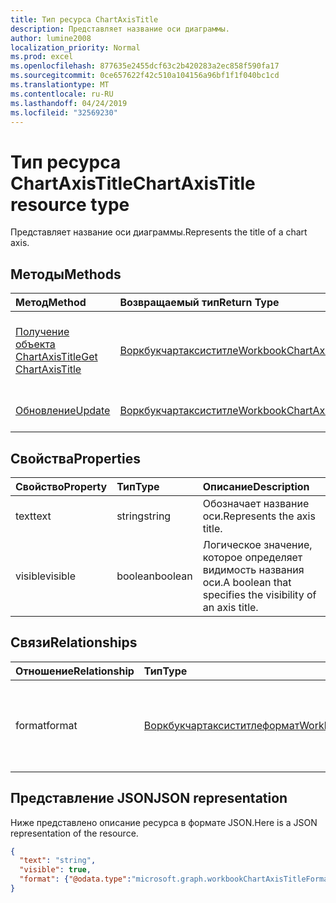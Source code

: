 ```yaml
---
title: Тип ресурса ChartAxisTitle
description: Представляет название оси диаграммы.
author: lumine2008
localization_priority: Normal
ms.prod: excel
ms.openlocfilehash: 877635e2455dcf63c2b420283a2ec858f590fa17
ms.sourcegitcommit: 0ce657622f42c510a104156a96bf1f1f040bc1cd
ms.translationtype: MT
ms.contentlocale: ru-RU
ms.lasthandoff: 04/24/2019
ms.locfileid: "32569230"
---
```

# <a name="chartaxistitle-resource-type"></a><span data-ttu-id="ce83c-103">Тип ресурса ChartAxisTitle</span><span class="sxs-lookup"><span data-stu-id="ce83c-103">ChartAxisTitle resource type</span></span>

<span data-ttu-id="ce83c-104">Представляет название оси диаграммы.</span><span class="sxs-lookup"><span data-stu-id="ce83c-104">Represents the title of a chart axis.</span></span>


## <a name="methods"></a><span data-ttu-id="ce83c-105">Методы</span><span class="sxs-lookup"><span data-stu-id="ce83c-105">Methods</span></span>

| <span data-ttu-id="ce83c-106">Метод</span><span class="sxs-lookup"><span data-stu-id="ce83c-106">Method</span></span>           | <span data-ttu-id="ce83c-107">Возвращаемый тип</span><span class="sxs-lookup"><span data-stu-id="ce83c-107">Return Type</span></span>    |<span data-ttu-id="ce83c-108">Описание</span><span class="sxs-lookup"><span data-stu-id="ce83c-108">Description</span></span>|
|:---------------|:--------|:----------|
|[<span data-ttu-id="ce83c-109">Получение объекта ChartAxisTitle</span><span class="sxs-lookup"><span data-stu-id="ce83c-109">Get ChartAxisTitle</span></span>](../api/chartaxistitle-get.md) | [<span data-ttu-id="ce83c-110">Воркбукчартаксиститле</span><span class="sxs-lookup"><span data-stu-id="ce83c-110">WorkbookChartAxisTitle</span></span>](chartaxistitle.md) |<span data-ttu-id="ce83c-111">Чтение свойств и связей объекта chartAxisTitle.</span><span class="sxs-lookup"><span data-stu-id="ce83c-111">Read properties and relationships of chartAxisTitle object.</span></span>|
|[<span data-ttu-id="ce83c-112">Обновление</span><span class="sxs-lookup"><span data-stu-id="ce83c-112">Update</span></span>](../api/chartaxistitle-update.md) | [<span data-ttu-id="ce83c-113">Воркбукчартаксиститле</span><span class="sxs-lookup"><span data-stu-id="ce83c-113">WorkbookChartAxisTitle</span></span>](chartaxistitle.md)    |<span data-ttu-id="ce83c-114">Обновление объекта ChartAxisTitle.</span><span class="sxs-lookup"><span data-stu-id="ce83c-114">Update ChartAxisTitle object.</span></span> |

## <a name="properties"></a><span data-ttu-id="ce83c-115">Свойства</span><span class="sxs-lookup"><span data-stu-id="ce83c-115">Properties</span></span>
| <span data-ttu-id="ce83c-116">Свойство</span><span class="sxs-lookup"><span data-stu-id="ce83c-116">Property</span></span>     | <span data-ttu-id="ce83c-117">Тип</span><span class="sxs-lookup"><span data-stu-id="ce83c-117">Type</span></span>   |<span data-ttu-id="ce83c-118">Описание</span><span class="sxs-lookup"><span data-stu-id="ce83c-118">Description</span></span>|
|:---------------|:--------|:----------|
|<span data-ttu-id="ce83c-119">text</span><span class="sxs-lookup"><span data-stu-id="ce83c-119">text</span></span>|<span data-ttu-id="ce83c-120">string</span><span class="sxs-lookup"><span data-stu-id="ce83c-120">string</span></span>|<span data-ttu-id="ce83c-121">Обозначает название оси.</span><span class="sxs-lookup"><span data-stu-id="ce83c-121">Represents the axis title.</span></span>|
|<span data-ttu-id="ce83c-122">visible</span><span class="sxs-lookup"><span data-stu-id="ce83c-122">visible</span></span>|<span data-ttu-id="ce83c-123">boolean</span><span class="sxs-lookup"><span data-stu-id="ce83c-123">boolean</span></span>|<span data-ttu-id="ce83c-124">Логическое значение, которое определяет видимость названия оси.</span><span class="sxs-lookup"><span data-stu-id="ce83c-124">A boolean that specifies the visibility of an axis title.</span></span>|

## <a name="relationships"></a><span data-ttu-id="ce83c-125">Связи</span><span class="sxs-lookup"><span data-stu-id="ce83c-125">Relationships</span></span>
| <span data-ttu-id="ce83c-126">Отношение</span><span class="sxs-lookup"><span data-stu-id="ce83c-126">Relationship</span></span> | <span data-ttu-id="ce83c-127">Тип</span><span class="sxs-lookup"><span data-stu-id="ce83c-127">Type</span></span>   |<span data-ttu-id="ce83c-128">Описание</span><span class="sxs-lookup"><span data-stu-id="ce83c-128">Description</span></span>|
|:---------------|:--------|:----------|
|<span data-ttu-id="ce83c-129">format</span><span class="sxs-lookup"><span data-stu-id="ce83c-129">format</span></span>|[<span data-ttu-id="ce83c-130">Воркбукчартаксиститлеформат</span><span class="sxs-lookup"><span data-stu-id="ce83c-130">WorkbookChartAxisTitleFormat</span></span>](chartaxistitleformat.md)|<span data-ttu-id="ce83c-131">Представляет форматирование для названия оси диаграммы.</span><span class="sxs-lookup"><span data-stu-id="ce83c-131">Represents the formatting of chart axis title.</span></span> <span data-ttu-id="ce83c-132">Только для чтения.</span><span class="sxs-lookup"><span data-stu-id="ce83c-132">Read-only.</span></span>|

## <a name="json-representation"></a><span data-ttu-id="ce83c-133">Представление JSON</span><span class="sxs-lookup"><span data-stu-id="ce83c-133">JSON representation</span></span>

<span data-ttu-id="ce83c-134">Ниже представлено описание ресурса в формате JSON.</span><span class="sxs-lookup"><span data-stu-id="ce83c-134">Here is a JSON representation of the resource.</span></span>

<!--{
  "blockType": "resource",
  "baseType": "microsoft.graph.entity",
  "optionalProperties": [],
  "@odata.type": "microsoft.graph.workbookChartAxisTitle"
}-->

```json
{
  "text": "string",
  "visible": true,
  "format": {"@odata.type":"microsoft.graph.workbookChartAxisTitleFormat"}
}

```

<!-- uuid: 8fcb5dbc-d5aa-4681-8e31-b001d5168d79
2015-10-25 14:57:30 UTC -->
<!-- {
  "type": "#page.annotation",
  "description": "ChartAxisTitle resource",
  "keywords": "",
  "section": "documentation",
  "tocPath": ""
}-->
